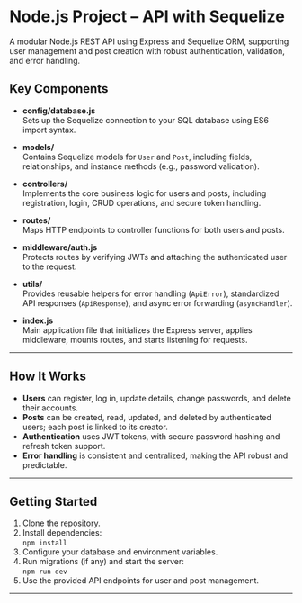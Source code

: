 # Node.js Project – API with Sequelize

A modular Node.js REST API using Express and Sequelize ORM, supporting user management and post creation with robust authentication, validation, and error handling.

## **Key Components**

- **config/database.js**  
  Sets up the Sequelize connection to your SQL database using ES6 import syntax.

- **models/**  
  Contains Sequelize models for `User` and `Post`, including fields, relationships, and instance methods (e.g., password validation).

- **controllers/**  
  Implements the core business logic for users and posts, including registration, login, CRUD operations, and secure token handling.

- **routes/**  
  Maps HTTP endpoints to controller functions for both users and posts.

- **middleware/auth.js**  
  Protects routes by verifying JWTs and attaching the authenticated user to the request.

- **utils/**  
  Provides reusable helpers for error handling (`ApiError`), standardized API responses (`ApiResponse`), and async error forwarding (`asyncHandler`).

- **index.js**  
  Main application file that initializes the Express server, applies middleware, mounts routes, and starts listening for requests.

---

## **How It Works**

- **Users** can register, log in, update details, change passwords, and delete their accounts.
- **Posts** can be created, read, updated, and deleted by authenticated users; each post is linked to its creator.
- **Authentication** uses JWT tokens, with secure password hashing and refresh token support.
- **Error handling** is consistent and centralized, making the API robust and predictable.

---

## **Getting Started**

1. Clone the repository.
2. Install dependencies:  
   `npm install`
3. Configure your database and environment variables.
4. Run migrations (if any) and start the server:  
   `npm run dev`
5. Use the provided API endpoints for user and post management.

---

